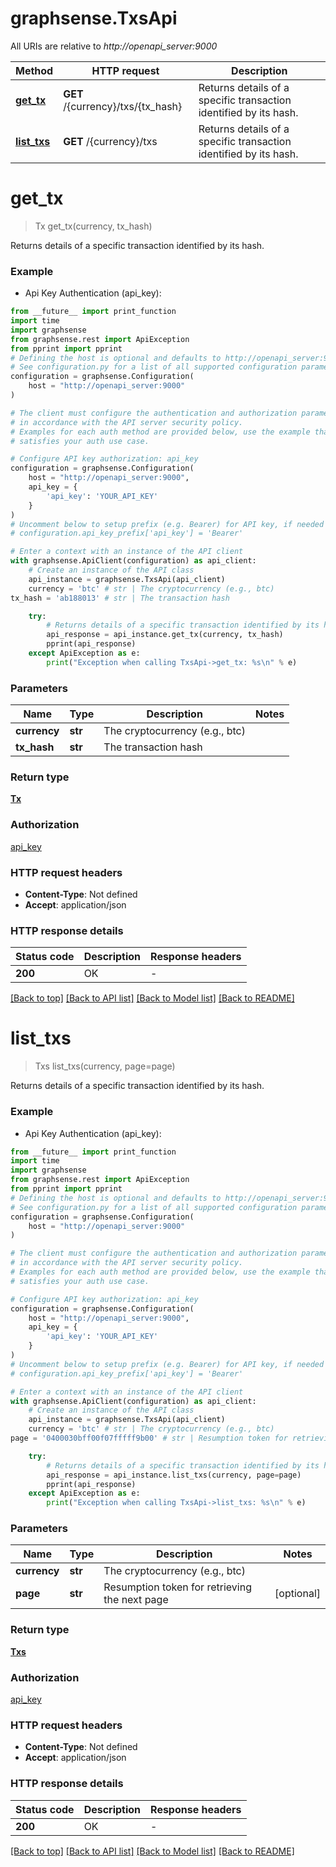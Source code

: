 # graphsense.TxsApi

All URIs are relative to *http://openapi_server:9000*

Method | HTTP request | Description
------------- | ------------- | -------------
[**get_tx**](TxsApi.md#get_tx) | **GET** /{currency}/txs/{tx_hash} | Returns details of a specific transaction identified by its hash.
[**list_txs**](TxsApi.md#list_txs) | **GET** /{currency}/txs | Returns details of a specific transaction identified by its hash.


# **get_tx**
> Tx get_tx(currency, tx_hash)

Returns details of a specific transaction identified by its hash.

### Example

* Api Key Authentication (api_key):
```python
from __future__ import print_function
import time
import graphsense
from graphsense.rest import ApiException
from pprint import pprint
# Defining the host is optional and defaults to http://openapi_server:9000
# See configuration.py for a list of all supported configuration parameters.
configuration = graphsense.Configuration(
    host = "http://openapi_server:9000"
)

# The client must configure the authentication and authorization parameters
# in accordance with the API server security policy.
# Examples for each auth method are provided below, use the example that
# satisfies your auth use case.

# Configure API key authorization: api_key
configuration = graphsense.Configuration(
    host = "http://openapi_server:9000",
    api_key = {
        'api_key': 'YOUR_API_KEY'
    }
)
# Uncomment below to setup prefix (e.g. Bearer) for API key, if needed
# configuration.api_key_prefix['api_key'] = 'Bearer'

# Enter a context with an instance of the API client
with graphsense.ApiClient(configuration) as api_client:
    # Create an instance of the API class
    api_instance = graphsense.TxsApi(api_client)
    currency = 'btc' # str | The cryptocurrency (e.g., btc)
tx_hash = 'ab188013' # str | The transaction hash

    try:
        # Returns details of a specific transaction identified by its hash.
        api_response = api_instance.get_tx(currency, tx_hash)
        pprint(api_response)
    except ApiException as e:
        print("Exception when calling TxsApi->get_tx: %s\n" % e)
```

### Parameters

Name | Type | Description  | Notes
------------- | ------------- | ------------- | -------------
 **currency** | **str**| The cryptocurrency (e.g., btc) | 
 **tx_hash** | **str**| The transaction hash | 

### Return type

[**Tx**](Tx.md)

### Authorization

[api_key](../README.md#api_key)

### HTTP request headers

 - **Content-Type**: Not defined
 - **Accept**: application/json

### HTTP response details
| Status code | Description | Response headers |
|-------------|-------------|------------------|
**200** | OK |  -  |

[[Back to top]](#) [[Back to API list]](../README.md#documentation-for-api-endpoints) [[Back to Model list]](../README.md#documentation-for-models) [[Back to README]](../README.md)

# **list_txs**
> Txs list_txs(currency, page=page)

Returns details of a specific transaction identified by its hash.

### Example

* Api Key Authentication (api_key):
```python
from __future__ import print_function
import time
import graphsense
from graphsense.rest import ApiException
from pprint import pprint
# Defining the host is optional and defaults to http://openapi_server:9000
# See configuration.py for a list of all supported configuration parameters.
configuration = graphsense.Configuration(
    host = "http://openapi_server:9000"
)

# The client must configure the authentication and authorization parameters
# in accordance with the API server security policy.
# Examples for each auth method are provided below, use the example that
# satisfies your auth use case.

# Configure API key authorization: api_key
configuration = graphsense.Configuration(
    host = "http://openapi_server:9000",
    api_key = {
        'api_key': 'YOUR_API_KEY'
    }
)
# Uncomment below to setup prefix (e.g. Bearer) for API key, if needed
# configuration.api_key_prefix['api_key'] = 'Bearer'

# Enter a context with an instance of the API client
with graphsense.ApiClient(configuration) as api_client:
    # Create an instance of the API class
    api_instance = graphsense.TxsApi(api_client)
    currency = 'btc' # str | The cryptocurrency (e.g., btc)
page = '0400030bff00f07fffff9b00' # str | Resumption token for retrieving the next page (optional)

    try:
        # Returns details of a specific transaction identified by its hash.
        api_response = api_instance.list_txs(currency, page=page)
        pprint(api_response)
    except ApiException as e:
        print("Exception when calling TxsApi->list_txs: %s\n" % e)
```

### Parameters

Name | Type | Description  | Notes
------------- | ------------- | ------------- | -------------
 **currency** | **str**| The cryptocurrency (e.g., btc) | 
 **page** | **str**| Resumption token for retrieving the next page | [optional] 

### Return type

[**Txs**](Txs.md)

### Authorization

[api_key](../README.md#api_key)

### HTTP request headers

 - **Content-Type**: Not defined
 - **Accept**: application/json

### HTTP response details
| Status code | Description | Response headers |
|-------------|-------------|------------------|
**200** | OK |  -  |

[[Back to top]](#) [[Back to API list]](../README.md#documentation-for-api-endpoints) [[Back to Model list]](../README.md#documentation-for-models) [[Back to README]](../README.md)

